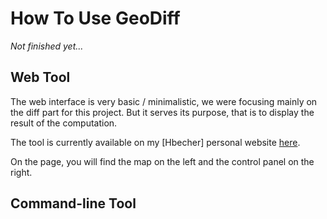 # How To Use GeoDiff

_Not finished yet..._

## Web Tool
The web interface is very basic / minimalistic, we were focusing mainly on the diff part for this project. But it serves its purpose, that is to display the result of the computation.

The tool is currently available on my [Hbecher] personal website [here](http://bbfos.com/~hbecher/geodiff/).

On the page, you will find the map on the left and the control panel on the right.

## Command-line Tool
